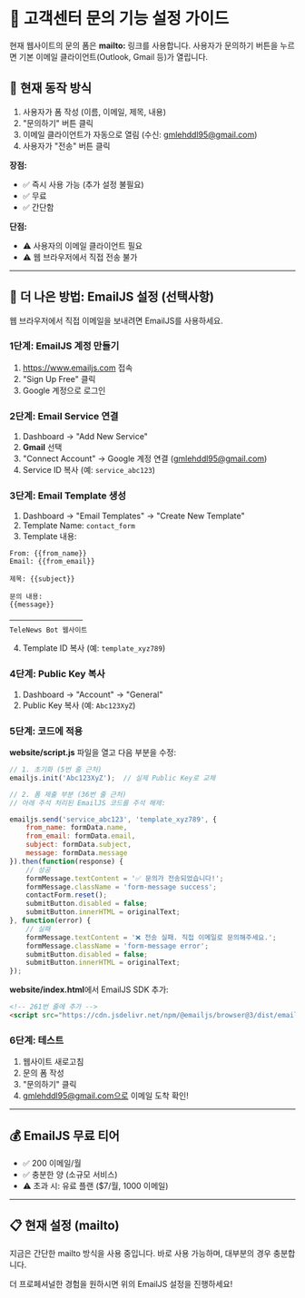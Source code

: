 # 📧 고객센터 문의 기능 설정 가이드

현재 웹사이트의 문의 폼은 **mailto:** 링크를 사용합니다.
사용자가 문의하기 버튼을 누르면 기본 이메일 클라이언트(Outlook, Gmail 등)가 열립니다.

## 🎯 현재 동작 방식

1. 사용자가 폼 작성 (이름, 이메일, 제목, 내용)
2. "문의하기" 버튼 클릭
3. 이메일 클라이언트가 자동으로 열림 (수신: gmlehddl95@gmail.com)
4. 사용자가 "전송" 버튼 클릭

**장점:**
- ✅ 즉시 사용 가능 (추가 설정 불필요)
- ✅ 무료
- ✅ 간단함

**단점:**
- ⚠️ 사용자의 이메일 클라이언트 필요
- ⚠️ 웹 브라우저에서 직접 전송 불가

---

## 🚀 더 나은 방법: EmailJS 설정 (선택사항)

웹 브라우저에서 직접 이메일을 보내려면 EmailJS를 사용하세요.

### 1단계: EmailJS 계정 만들기

1. https://www.emailjs.com 접속
2. "Sign Up Free" 클릭
3. Google 계정으로 로그인

### 2단계: Email Service 연결

1. Dashboard → "Add New Service"
2. **Gmail** 선택
3. "Connect Account" → Google 계정 연결 (gmlehddl95@gmail.com)
4. Service ID 복사 (예: `service_abc123`)

### 3단계: Email Template 생성

1. Dashboard → "Email Templates" → "Create New Template"
2. Template Name: `contact_form`
3. Template 내용:

```
From: {{from_name}}
Email: {{from_email}}

제목: {{subject}}

문의 내용:
{{message}}

──────────────────
TeleNews Bot 웹사이트
```

4. Template ID 복사 (예: `template_xyz789`)

### 4단계: Public Key 복사

1. Dashboard → "Account" → "General"
2. Public Key 복사 (예: `Abc123XyZ`)

### 5단계: 코드에 적용

**website/script.js** 파일을 열고 다음 부분을 수정:

```javascript
// 1. 초기화 (5번 줄 근처)
emailjs.init('Abc123XyZ');  // 실제 Public Key로 교체

// 2. 폼 제출 부분 (36번 줄 근처)
// 아래 주석 처리된 EmailJS 코드를 주석 해제:

emailjs.send('service_abc123', 'template_xyz789', {
    from_name: formData.name,
    from_email: formData.email,
    subject: formData.subject,
    message: formData.message
}).then(function(response) {
    // 성공
    formMessage.textContent = '✅ 문의가 전송되었습니다!';
    formMessage.className = 'form-message success';
    contactForm.reset();
    submitButton.disabled = false;
    submitButton.innerHTML = originalText;
}, function(error) {
    // 실패
    formMessage.textContent = '❌ 전송 실패. 직접 이메일로 문의해주세요.';
    formMessage.className = 'form-message error';
    submitButton.disabled = false;
    submitButton.innerHTML = originalText;
});
```

**website/index.html**에서 EmailJS SDK 추가:

```html
<!-- 261번 줄에 추가 -->
<script src="https://cdn.jsdelivr.net/npm/@emailjs/browser@3/dist/email.min.js"></script>
```

### 6단계: 테스트

1. 웹사이트 새로고침
2. 문의 폼 작성
3. "문의하기" 클릭
4. gmlehddl95@gmail.com으로 이메일 도착 확인!

---

## 💰 EmailJS 무료 티어

- ✅ 200 이메일/월
- ✅ 충분한 양 (소규모 서비스)
- ⚠️ 초과 시: 유료 플랜 ($7/월, 1000 이메일)

---

## 📋 현재 설정 (mailto)

지금은 간단한 mailto 방식을 사용 중입니다.
바로 사용 가능하며, 대부분의 경우 충분합니다.

더 프로페셔널한 경험을 원하시면 위의 EmailJS 설정을 진행하세요!

